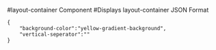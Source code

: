 #layout-container Component
#Displays layout-container
JSON Format
```
{
    "background-color":"yellow-gradient-background",
    "vertical-seperator":""
}
```
<!-- Background colors available for "background-color" variable are "medium-yellow-background","medium-blue-background","yellow-gradient-background","light-cool-blue-color","transparent","light-grey" -->

<!-- For "vertical-separator" variable available value is "vertical-separator-med-grey" -->